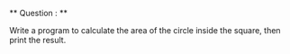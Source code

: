** Question : **

Write a program to calculate the area of the circle inside the square, then print the result.